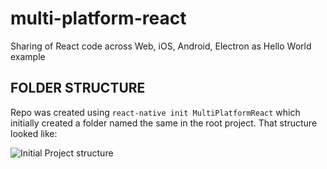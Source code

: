# multi-platform-react
Sharing of React code across Web, iOS, Android, Electron as Hello World example

## FOLDER STRUCTURE

Repo was created using `react-native init MultiPlatformReact` which initially
created a folder named the same in the root project. That structure looked like:

![Initial Project structure](https://github.com/gfogle/multi-platform-react/readme/initial-project.png)
